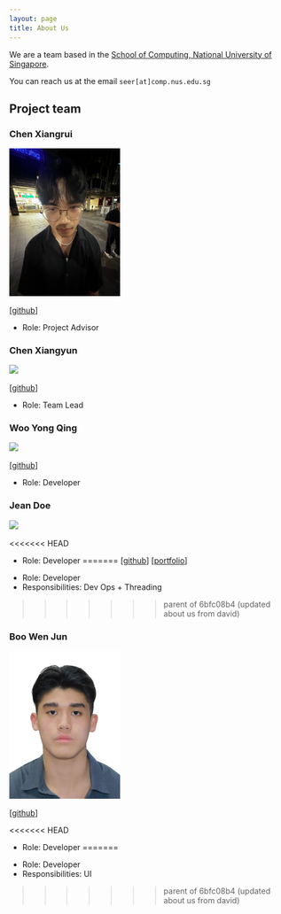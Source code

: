```yaml
---
layout: page
title: About Us
---
```


We are a team based in the [School of Computing, National University of Singapore](https://www.comp.nus.edu.sg).

You can reach us at the email `seer[at]comp.nus.edu.sg`

## Project team

### Chen Xiangrui

<img src="images/chen-xiangrui.png" width="200px">

[[github](https://github.com/chen-xiangrui)]

* Role: Project Advisor


### Chen Xiangyun

<img src="images/chenxy12345.png" width="200px">

[[github](http://github.com/chenxy12345)]

* Role: Team Lead

### Woo Yong Qing

<img src="images/wyongqiing.png" width="200px">

[[github](http://github.com/wyongqiing)]

* Role: Developer


### Jean Doe

<img src="images/johndoe.png" width="200px">

<<<<<<< HEAD
-   Role: Developer
=======
[[github](http://github.com/johndoe)]
[[portfolio](team/johndoe.md)]

* Role: Developer
* Responsibilities: Dev Ops + Threading
>>>>>>> parent of 6bfc08b4 (updated about us from david)

### Boo Wen Jun

<img src="images/wj200.png" width="200px">  

[[github](https://github.com/wj200)]

<<<<<<< HEAD
- Role: Developer
=======
* Role: Developer
* Responsibilities: UI
>>>>>>> parent of 6bfc08b4 (updated about us from david)
